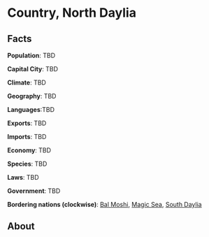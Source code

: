 # Country, North Daylia
## Facts
**Population**: TBD

**Capital City**: TBD

**Climate**: TBD

**Geography**: TBD

**Languages**:TBD

**Exports**: TBD

**Imports**: TBD

**Economy**: TBD

**Species**: TBD

**Laws**: TBD

**Government**: TBD

**Bordering nations (clockwise)**: [Bal Moshi](bal_moshi.md), [Magic Sea](magic_sea.md), [South Daylia](south_daylia.md)

## About
